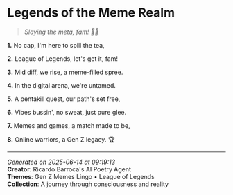 # Legends of the Meme Realm

> *Slaying the meta, fam! 💪🔥*

**1.** No cap, I'm here to spill the tea,


**2.** League of Legends, let's get it, fam!


**3.** Mid diff, we rise, a meme-filled spree.


**4.** In the digital arena, we're untamed.


**5.** A pentakill quest, our path's set free,


**6.** Vibes bussin', no sweat, just pure glee.


**7.** Memes and games, a match made to be,


**8.** Online warriors, a Gen Z legacy. 🏆



---

*Generated on 2025-06-14 at 09:19:13*  
**Creator**: Ricardo Barroca's AI Poetry Agent  
**Themes**: Gen Z Memes Lingo • League of Legends  
**Collection**: A journey through consciousness and reality